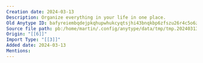 ```yaml
---
Creation date: 2024-03-13
Description: Organize everything in your life in one place.
Old Anytype ID: bafyreiembqdejpkqhupwhukcyqtsjhi43bnqkbp6zfszu26r4c5o6zkeyu
Source file path: pb:/home/martin/.config/anytype/data/tmp/tmp.20240313.181303.42.zip/bafyreiembqdejpkqhupwhukcyqtsjhi43bnqkbp6zfszu26r4c5o6zkeyu.pb
Origin: "[[6]]"
Import Type: "[[3]]"
Added date: 2024-03-13
Mentions:
---
```


